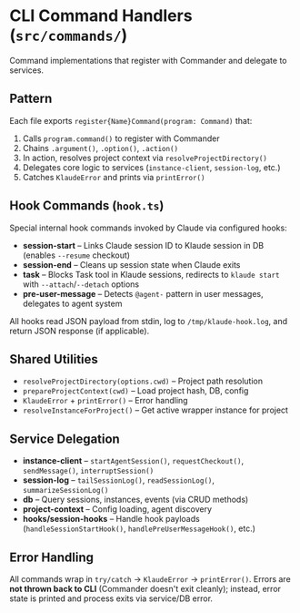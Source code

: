 # CLI Command Handlers (`src/commands/`)

Command implementations that register with Commander and delegate to services.

## Pattern

Each file exports `register{Name}Command(program: Command)` that:
1. Calls `program.command()` to register with Commander
2. Chains `.argument()`, `.option()`, `.action()`
3. In action, resolves project context via `resolveProjectDirectory()`
4. Delegates core logic to services (`instance-client`, `session-log`, etc.)
5. Catches `KlaudeError` and prints via `printError()`

## Hook Commands (`hook.ts`)

Special internal hook commands invoked by Claude via configured hooks:

- **session-start** – Links Claude session ID to Klaude session in DB (enables `--resume` checkout)
- **session-end** – Cleans up session state when Claude exits
- **task** – Blocks Task tool in Klaude sessions, redirects to `klaude start` with `--attach`/`--detach` options
- **pre-user-message** – Detects `@agent-` pattern in user messages, delegates to agent system

All hooks read JSON payload from stdin, log to `/tmp/klaude-hook.log`, and return JSON response (if applicable).

## Shared Utilities

- `resolveProjectDirectory(options.cwd)` – Project path resolution
- `prepareProjectContext(cwd)` – Load project hash, DB, config
- `KlaudeError` + `printError()` – Error handling
- `resolveInstanceForProject()` – Get active wrapper instance for project

## Service Delegation

- **instance-client** – `startAgentSession()`, `requestCheckout()`, `sendMessage()`, `interruptSession()`
- **session-log** – `tailSessionLog()`, `readSessionLog()`, `summarizeSessionLog()`
- **db** – Query sessions, instances, events (via CRUD methods)
- **project-context** – Config loading, agent discovery
- **hooks/session-hooks** – Handle hook payloads (`handleSessionStartHook()`, `handlePreUserMessageHook()`, etc.)

## Error Handling

All commands wrap in `try/catch` → `KlaudeError` → `printError()`. Errors are **not thrown back to CLI** (Commander doesn't exit cleanly); instead, error state is printed and process exits via service/DB error.
